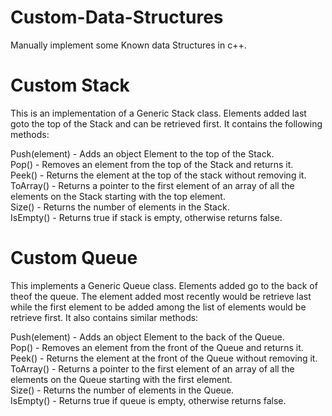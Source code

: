 # Custom-Data-Structures
Manually implement some Known data Structures in c++.

# Custom Stack
This is an implementation of a Generic Stack class. Elements added last goto the top of the Stack and can be retrieved first. It contains the following methods:

Push(element) - Adds an object Element to the top of the Stack.<br />
Pop() - Removes an element from the top of the Stack and returns it.<br />
Peek() - Returns the element at the top of the stack without removing it.<br />
ToArray() - Returns a pointer to the first element of an array of all the elements on the Stack starting with the top element.<br />
Size() - Returns the number of elements in the Stack.<br />
IsEmpty() - Returns true if stack is empty, otherwise returns false.

# Custom Queue
This implements a Generic Queue class. Elements added go to the back of theof the queue. The element added most recently would be retrieve last while the first element to be added among the list of elements would be retrieve first. It also contains similar methods:

Push(element) - Adds an object Element to the back of the Queue.<br />
Pop() - Removes an element from the front of the Queue and returns it.<br />
Peek() - Returns the element at the front of the Queue without removing it.<br />
ToArray() - Returns a pointer to the first element of an array of all the elements on the Queue starting with the first element.<br />
Size() - Returns the number of elements in the Queue.<br />
IsEmpty() - Returns true if queue is empty, otherwise returns false.
